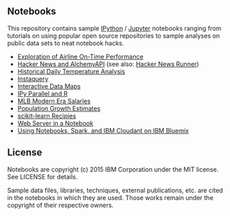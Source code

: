 ## Notebooks

This repository contains sample [IPython](http://ipython.org) / [Jupyter](http://jupyter.org/) notebooks ranging from tutorials on using popular open source repositories to sample analyses on public data sets to neat notebook hacks.

* [Exploration of Airline On-Time Performance](http://nbviewer.ipython.org/github/knowledgeanyhow/notebooks/blob/master/airline/Exploration%20of%20Airline%20On-Time%20Performance.ipynb)
* [Hacker News and AlchemyAPI](http://nbviewer.ipython.org/github/knowledgeanyhow/notebooks/blob/master/hn/Hacker%20News%20and%20AlchemyAPI.ipynb) (see also: [Hacker News Runner](http://nbviewer.ipython.org/github/knowledgeanyhow/notebooks/blob/master/hn/Hacker%20News%20Runner.ipynb))
* [Historical Daily Temperature Analysis](http://nbviewer.ipython.org/github/knowledgeanyhow/notebooks/blob/master/noaa/hdta/etl/noaa_hdta_etl.ipynb)
* [Instaquery](http://nbviewer.ipython.org/github/knowledgeanyhow/notebooks/blob/master/hacks/instaquery.ipynb)
* [Interactive Data Maps](http://nbviewer.ipython.org/github/knowledgeanyhow/notebooks/blob/master/tax-maps/Interactive%20Data%20Maps.ipynb)
* [IPy Parallel and R](http://nbviewer.ipython.org/github/knowledgeanyhow/notebooks/blob/master/hacks/IPython%20Parallel%20and%20R.ipynb)
* [MLB Modern Era Salaries](http://nbviewer.ipython.org/github/knowledgeanyhow/notebooks/blob/master/mlb/mlb-salaries.ipynb)
* [Population Growth Estimates](http://nbviewer.ipython.org/github/knowledgeanyhow/notebooks/blob/master/united-nations/world-population/senegal_population_trends.ipynb)
* [scikit-learn Recipies](http://nbviewer.ipython.org/github/knowledgeanyhow/notebooks/blob/master/scikit-learn/sklearn_cookbook.ipynb)
* [Web Server in a Notebook](http://nbviewer.ipython.org/github/knowledgeanyhow/notebooks/blob/master/hacks/Webserver%20in%20a%20Notebook.ipynb)
* [Using Notebooks, Spark, and IBM Cloudant on IBM Bluemix](https://github.com/ibm-et/jupyter-samples/blob/master/bluemix-spark-cloudant/README.md)

## License

Notebooks are copyright (c) 2015 IBM Corporation under the MIT license. See LICENSE for details. 

Sample data files, libraries, techniques, external publications, etc. are cited in the notebooks in which they are used. Those works remain under the copyright of their respective owners.
